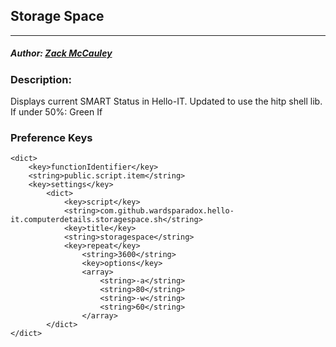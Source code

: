 ## Storage Space
---
##### Author: [Zack McCauley](https://www.github.com/wardsparadox)

### Description:
Displays current SMART Status in Hello-IT. Updated to use the hitp shell lib.
If under 50%: Green
If

### Preference Keys
    <dict>
        <key>functionIdentifier</key>
        <string>public.script.item</string>
        <key>settings</key>
            <dict>
                <key>script</key>
                <string>com.github.wardsparadox.hello-it.computerdetails.storagespace.sh</string>
                <key>title</key>
                <string>storagespace</string>
                <key>repeat</key>
                    <string>3600</string>
                    <key>options</key>
                    <array>
                        <string>-a</string>
                        <string>80</string>
                        <string>-w</string>
                        <string>60</string>
                    </array>
            </dict>
    </dict>
